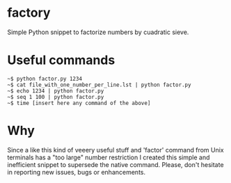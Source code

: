 # factory
Simple Python snippet to factorize numbers by cuadratic sieve.

# Useful commands

```
~$ python factor.py 1234
~$ cat file_with_one_number_per_line.lst | python factor.py
~$ echo 1234 | python factor.py
~$ seq 1 100 | python factor.py
~$ time [insert here any command of the above]
```

# Why

Since a like this kind of veeery useful stuff and 'factor' command from Unix
terminals has a "too large" number restriction I created this simple and 
inefficient snippet to supersede the native command. Please, don't hesitate in
reporting new issues, bugs or enhancements.
